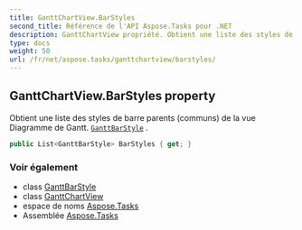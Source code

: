 ```yaml
---
title: GanttChartView.BarStyles
second_title: Référence de l'API Aspose.Tasks pour .NET
description: GanttChartView propriété. Obtient une liste des styles de barre parents communs de la vue Diagramme de Gantt. GanttBarStyle .
type: docs
weight: 50
url: /fr/net/aspose.tasks/ganttchartview/barstyles/
---
```

## GanttChartView.BarStyles property

Obtient une liste des styles de barre parents (communs) de la vue Diagramme de Gantt. [`GanttBarStyle`](../../../aspose.tasks.visualization/ganttbarstyle/) .

```csharp
public List<GanttBarStyle> BarStyles { get; }
```

### Voir également

* class [GanttBarStyle](../../../aspose.tasks.visualization/ganttbarstyle/)
* class [GanttChartView](../)
* espace de noms [Aspose.Tasks](../../ganttchartview/)
* Assemblée [Aspose.Tasks](../../../)


